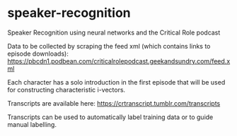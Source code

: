 # speaker-recognition
Speaker Recognition using neural networks and the Critical Role podcast

Data to be collected by scraping the feed xml (which contains links to episode downloads):
https://pbcdn1.podbean.com/criticalrolepodcast.geekandsundry.com/feed.xml

Each character has a solo introduction in the first episode that will be used for constructing characteristic i-vectors.

Transcripts are available here:
https://crtranscript.tumblr.com/transcripts

Transcripts can be used to automatically label training data or to guide manual labelling.
